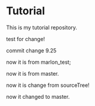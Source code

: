 # Tutorial

This is my tutorial repository.

test for change!

commit change 9.25


now it is from marlon_test;

now it is from master.

now it is change from sourceTree!

now it changed to master.